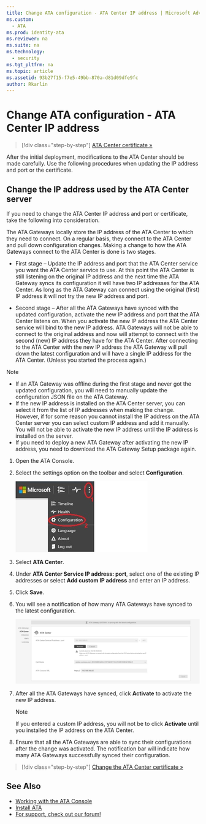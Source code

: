 ```yaml
---
title: Change ATA configuration - ATA Center IP address | Microsoft Advanced Threat Analytics
ms.custom:
  - ATA
ms.prod: identity-ata
ms.reviewer: na
ms.suite: na
ms.technology:
  - security
ms.tgt_pltfrm: na
ms.topic: article
ms.assetid: 93b27f15-f7e5-49bb-870a-d81d09dfe9fc
author: Rkarlin
---
```

# Change ATA configuration - ATA Center IP address

>[!div class="step-by-step"]
[ATA Center certificate »](modifying-ata-config-centercert.md)

After the initial deployment, modifications to the ATA Center should be made carefully. Use the following procedures when updating the IP address and port or the certificate.

## <a name="ATA_modify_centerIP"></a>Change the IP address used by the ATA Center server
If you need to change the ATA Center IP address and port or certificate, take the following into consideration.

The ATA Gateways locally store the IP address of the ATA Center to which they need to connect. On a regular basis, they connect to the ATA Center and pull down configuration changes. Making a change to how the ATA Gateways connect to the ATA Center is done is two stages.

-   First stage – Update the IP address and port that the ATA Center service you want the ATA Center service to use. At this point the ATA Center is still listening on the original IP address and the next time the ATA Gateway syncs its configuration it will have two IP addresses for the ATA Center. As long as the ATA Gateway can connect using the original (first) IP address it will not try the new IP address and port.

-   Second stage – After all the ATA Gateways have synced with the updated configuration, activate the new IP address and port that the ATA Center listens on. When you activate the new IP address the ATA Center service will bind to the new IP address. ATA Gateways will not be able to connect to the original address and now will attempt to connect with the second (new) IP address they have for the ATA Center. After connecting to the ATA Center with the new IP address the ATA Gateway will pull down the latest configuration and will have a single IP address for the ATA Center. (Unless you started the process again.)

> [!NOTE]
> -   If an ATA Gateway was offline during the first stage and never got the updated configuration, you will need to manually update the configuration JSON file on the ATA Gateway.
> -   If the new IP address is installed on the ATA Center server, you can select it from the list of IP addresses when making the change. However, if for some reason you cannot install the IP address on the ATA Center server you can select custom IP address and add it manually. You will not be able to activate the new IP address until the IP address is installed on the server.
> -   If you need to deploy a new ATA Gateway after activating the new IP address, you need to download the ATA Gateway Setup package again.

1.  Open the ATA Console.

2.  Select the settings option on the toolbar and select **Configuration**.

    ![ATA configuration settings icon](media/ATA-config-icon.JPG)

3.  Select **ATA Center**.

4.  Under **ATA Center Service IP address: port**, select one of the existing IP addresses or select **Add custom IP address** and enter an IP address.

5.  Click **Save**.

6.  You will see a notification of how many ATA Gateways have synced to the latest configuration.

    ![ATA Center synchronized gateways image](media/ATA-chge-IP-after-clicking-save.png)

7.  After all the ATA Gateways have synced, click **Activate** to activate the new IP address.

    > [!NOTE]
    > If you entered a custom IP address, you will not be to click **Activate** until you installed the IP address on the ATA Center.

8.  Ensure that all the ATA Gateways are able to sync their configurations after the change was activated. The notification bar will indicate how many ATA Gateways successfully synced their configuration.

>[!div class="step-by-step"]
[Change the ATA Center certificate »](modifying-ata-config-centercert.md)


## See Also
- [Working with the ATA Console](/advanced-threat-analytics/understand/working-with-ata-console)
- [Install ATA](install-ata.md)
- [For support, check out our forum!](https://social.technet.microsoft.com/Forums/security/en-US/home?forum=mata)
